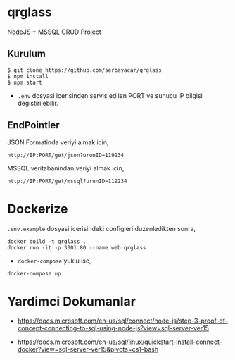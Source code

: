 # qrglass
NodeJS + MSSQL CRUD Project

## Kurulum

```
$ git clone https://github.com/serbayacar/qrglass
$ npm install
$ npm start
```

* `.env` dosyasi icerisinden servis edilen PORT ve sunucu IP bilgisi degistirilebilir.  

## EndPointler  

JSON Formatinda veriyi almak icin,

```
http://IP:PORT/get/json?urunID=119234
```

MSSQL veritabanindan   veriyi almak icin,

```
http://IP:PORT/get/mssql?urunID=119234
```

# Dockerize 

`.env.example` dosyasi icerisindeki configleri duzenledikten sonra,

```
docker build -t qrglass .
docker run -it -p 3001:80 --name web qrglass
```

* `docker-compose` yuklu ise,

```
docker-compose up
```


# Yardimci Dokumanlar

* https://docs.microsoft.com/en-us/sql/connect/node-js/step-3-proof-of-concept-connecting-to-sql-using-node-js?view=sql-server-ver15

* https://docs.microsoft.com/en-us/sql/linux/quickstart-install-connect-docker?view=sql-server-ver15&pivots=cs1-bash